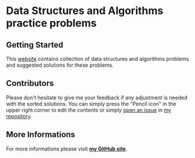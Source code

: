 # Data Structures and Algorithms practice problems

## Getting Started

This [website](https://rakanalanazi.github.io/DSAPP/) contains collection of data structures and algorithms problems and suggested solutions for these problems.

## Contributors

Please don't hesitate to give me your feedback if any adjustment is needed with the sorted solutions. You can simply press the "Pencil icon" in the upper right corner to edit the contents or simply [open an issue](https://github.com/rakanalanazi/DSAPP/issues/new) in [my repository](https://github.com/rakanalanazi/DSAPP/).

## More Informations

For more informations please visit [**my GitHub site**](https://github.com/rakanalanazi).
